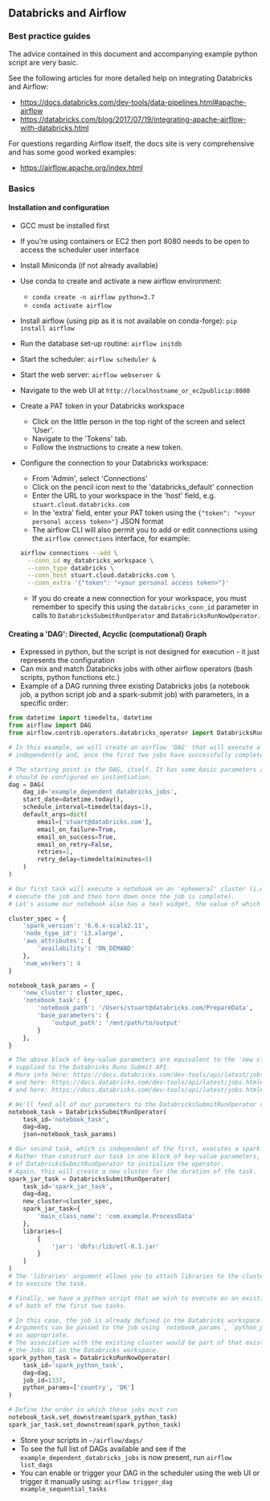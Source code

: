 ## Databricks and Airflow

### Best practice guides

The advice contained in this document and accompanying example python script are very basic.

See the following articles for more detailed help on integrating Databricks and Airflow:

- https://docs.databricks.com/dev-tools/data-pipelines.html#apache-airflow
- https://databricks.com/blog/2017/07/19/integrating-apache-airflow-with-databricks.html 

For questions regarding Airflow itself, the docs site is very comprehensive and has some good worked examples:
- https://airflow.apache.org/index.html

### Basics

#### Installation and configuration

- GCC must be installed first

- If you're using containers or EC2 then port 8080 needs to be open to access the scheduler user interface

- Install Miniconda (if not already available)

- Use conda to create and activate a new airflow environment:
  - `conda create -n airflow python=3.7`
  - `conda activate airflow`
  
- Install airflow (using pip as it is not available on conda-forge): `pip install airflow`

- Run the database set-up routine: `airflow initdb`

- Start the scheduler: `airflow scheduler &`

- Start the web server: `airflow webserver &`

- Navigate to the web UI at `http://localhostname_or_ec2publicip:8080`

- Create a PAT token in your Databricks workspace
  - Click on the little person in the top right of the screen and select 'User'.
  - Navigate to the 'Tokens' tab.
  - Follow the instructions to create a new token.
  
- Configure the connection to your Databricks workspace:
  - From 'Admin', select 'Connections'
  - Click on the pencil icon next to the 'databricks_default' connection
  - Enter the URL to your workspace in the 'host' field, e.g. `stuart.cloud.databricks.com`
  - In the 'extra' field, enter your PAT token using the `{"token": "<your personal access token>"}` JSON format
  - The airflow CLI will also permit you to add or edit connections using the `airflow connections` interface, for example: 
  
  ```bash
  airflow connections --add \
  	--conn_id my_databricks_workspace \
  	--conn_type databricks \
  	--conn_host stuart.cloud.databricks.com \
  	--conn_extra '{"token": "<your personal access token>"}'
  ```
  
  - If you do create a new connection for your workspace, you must remember to specify this using the `databricks_conn_id` parameter in calls to `DatabricksSubmitRunOperator` and `DatabricksRunNowOperator`.



#### Creating a 'DAG': Directed, Acyclic (computational) Graph

- Expressed in python, but the script is not designed for execution - it just represents the configuration
- Can mix and match Databricks jobs with other airflow operators (bash scripts, python functions etc.)
- Example of a DAG running three existing Databricks jobs (a notebook job, a python script job and a spark-submit job) with parameters, in a specific order:

```python
from datetime import timedelta, datetime
from airflow import DAG
from airflow.contrib.operators.databricks_operator import DatabricksRunNowOperator, DatabricksSubmitRunOperator

# In this example, we will create an airflow 'DAG' that will execute a notebook and spark JAR task
# independently and, once the first two jobs have successfully completed, a python script.

# The starting point is the DAG, itself. It has some basic parameters around scheduling and alerting which
# should be configured on instantiation.
dag = DAG(
    dag_id='example_dependent_databricks_jobs',
    start_date=datetime.today(),
    schedule_interval=timedelta(days=1),
    default_args=dict(
        email=['stuart@databricks.com'],
        email_on_failure=True,
        email_on_success=True,
        email_on_retry=False,
        retries=1,
        retry_delay=timedelta(minutes=5)
    )
)

# Our first task will execute a notebook on an 'ephemeral' cluster (i.e. the cluster is created purely to
# execute the job and then torn down once the job is complete).
# Let's assume our notebook also has a text widget, the value of which controls where output will be stored.

cluster_spec = {
    'spark_version': '6.0.x-scala2.11',
    'node_type_id': 'i3.xlarge',
    'aws_attributes': {
        'availability': 'ON_DEMAND'
    },
    'num_workers': 4
}

notebook_task_params = {
    'new_cluster': cluster_spec,
    'notebook_task': {
        'notebook_path': '/Users/stuart@databricks.com/PrepareData',
        'base_parameters': {
            'output_path': '/mnt/path/to/output'
        }
    },
}

# The above block of key-value parameters are equivalent to the 'new cluster' and 'notebook task' objects
# supplied to the Databricks Runs Submit API.
# More info here: https://docs.databricks.com/dev-tools/api/latest/jobs.html#runs-submit
# and here: https://docs.databricks.com/dev-tools/api/latest/jobs.html#newcluster
# and here: https://docs.databricks.com/dev-tools/api/latest/jobs.html#notebooktask

# We'll feed all of our parameters to the DatabricksSubmitRunOperator via its `JSON` parameter.
notebook_task = DatabricksSubmitRunOperator(
    task_id='notebook_task',
    dag=dag,
    json=notebook_task_params)

# Our second task, which is independent of the first, executes a spark JAR (i.e. compiled Scala code).
# Rather than construct our task in one block of key-value parameters, we'll use the named parameters
# of DatabricksSubmitRunOperator to initialize the operator.
# Again, this will create a new cluster for the duration of the task.
spark_jar_task = DatabricksSubmitRunOperator(
    task_id='spark_jar_task',
    dag=dag,
    new_cluster=cluster_spec,
    spark_jar_task={
        'main_class_name': 'com.example.ProcessData'
    },
    libraries=[
        {
            'jar': 'dbfs:/lib/etl-0.1.jar'
        }
    ]
)
# The 'libraries' argument allows you to attach libraries to the cluster that will be instantiated
# to execute the task.

# Finally, we have a python script that we wish to execute on an existing cluster, on successful completion
# of both of the first two tasks.

# In this case, the job is already defined in the Databricks workspace and `job_id` is used to identify it.
# Arguments can be passed to the job using `notebook_params`, `python_params` or `spark_submit_params`
# as appropriate.
# The association with the existing cluster would be part of that existing job's definition and configurable through
# the Jobs UI in the Databricks workspace.
spark_python_task = DatabricksRunNowOperator(
    task_id='spark_python_task',
    dag=dag,
    job_id=1337,
    python_params=['country', 'DK']
)

# Define the order in which these jobs must run
notebook_task.set_downstream(spark_python_task)
spark_jar_task.set_downstream(spark_python_task)


```

- Store your scripts in `~/airflow/dags/`
- To see the full list of DAGs available and see if the `example_dependent_databricks_jobs` is now present, run `airflow list_dags`
- You can enable or trigger your DAG in the scheduler using the web UI or trigger it manually using: `airflow trigger_dag example_sequential_tasks`





